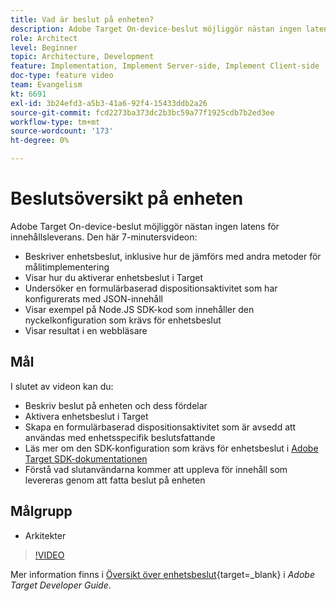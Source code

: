 ```yaml
---
title: Vad är beslut på enheten?
description: Adobe Target On-device-beslut möjliggör nästan ingen latens för innehållsleverans. I den här videon får du lära dig mer om enhetsbeslut och hur du aktiverar det.
role: Architect
level: Beginner
topic: Architecture, Development
feature: Implementation, Implement Server-side, Implement Client-side
doc-type: feature video
team: Evangelism
kt: 6691
exl-id: 3b24efd3-a5b3-41a6-92f4-15433ddb2a26
source-git-commit: fcd2273ba373dc2b3bc59a77f1925cdb7b2ed3ee
workflow-type: tm+mt
source-wordcount: '173'
ht-degree: 0%

---
```


# Beslutsöversikt på enheten

Adobe Target On-device-beslut möjliggör nästan ingen latens för innehållsleverans. Den här 7-minutersvideon:

* Beskriver enhetsbeslut, inklusive hur de jämförs med andra metoder för målitimplementering
* Visar hur du aktiverar enhetsbeslut i Target
* Undersöker en formulärbaserad dispositionsaktivitet som har konfigurerats med JSON-innehåll
* Visar exempel på Node.JS SDK-kod som innehåller den nyckelkonfiguration som krävs för enhetsbeslut
* Visar resultat i en webbläsare

## Mål

I slutet av videon kan du:

* Beskriv beslut på enheten och dess fördelar
* Aktivera enhetsbeslut i Target
* Skapa en formulärbaserad dispositionsaktivitet som är avsedd att användas med enhetsspecifik beslutsfattande
* Läs mer om den SDK-konfiguration som krävs för enhetsbeslut i [Adobe Target SDK-dokumentationen](https://experienceleague.adobe.com/en/docs/target-dev/developer/server-side/on-device-decisioning/overview)
* Förstå vad slutanvändarna kommer att uppleva för innehåll som levereras genom att fatta beslut på enheten

## Målgrupp

* Arkitekter

>[!VIDEO](https://video.tv.adobe.com/v/329032/?quality=12)

Mer information finns i [Översikt över enhetsbeslut](https://experienceleague.adobe.com/docs/target-dev/developer/server-side/on-device-decisioning/overview.html){target=_blank} i *Adobe Target Developer Guide*.
